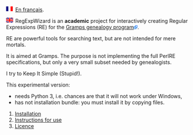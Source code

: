 ![fr](src/img/fr.png) [En français](LISEZMOI.md).

![en](src/img/uk.png) RegExpWizard is an **academic** project for interactively creating Regular Expressions (RE) for the [Gramps genealogy program](https://gramps-project.org/)![](src/img/external.png).

RE are powerful tools for searching text, but are not intended for mere mortals.

It is aimed at Gramps. The purpose is not implementing the full PerlRE specifications, but only a very small subset needed by genealogists.

I try to Keep It Simple (Stupid!).

This experimental version:
- needs Python 3, i.e. chances are that it will not work under Windows,
- has not installation bundle: you must install it by copying files.

1. [Installation](INSTALL.md)
2. [Instructions for use](USAGE.md)
3. [Licence](LICENSE)
